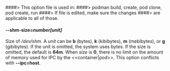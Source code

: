 ####> This option file is used in:
####> podman build, create, pod clone, pod create, run
####> If file is edited, make sure the changes
####> are applicable to all of those.

#### **--shm-size**=_number[unit]_

Size of _/dev/shm_. A _unit_ can be **b** (bytes), **k** (kibibytes), **m** (mebibytes), or **g** (gibibytes).
If the unit is omitted, the system uses bytes. If the size is omitted, the default is **64m**.
When _size_ is **0**, there is no limit on the amount of memory used for IPC by the <<container|pod>>.
This option conflicts with **--ipc=host**.
